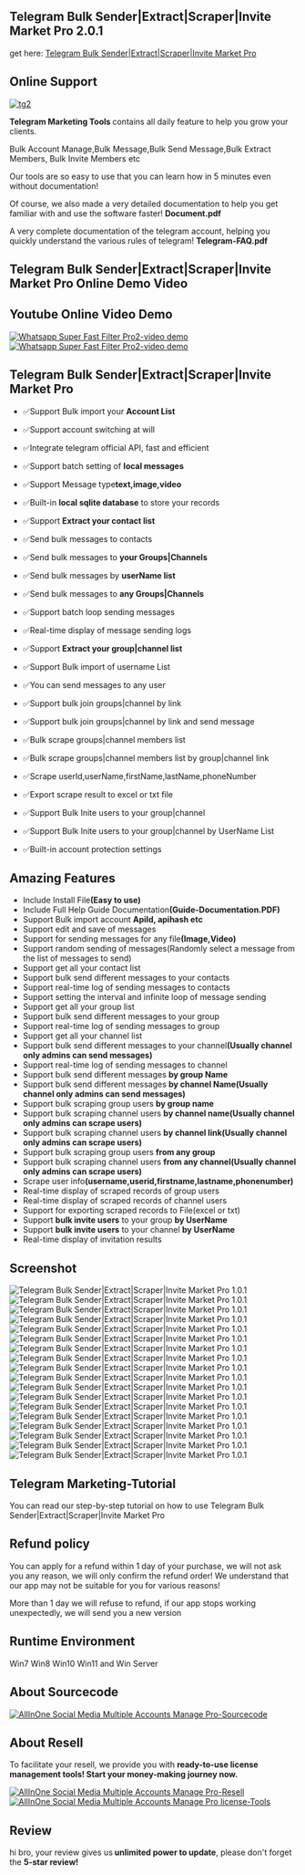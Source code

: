 
<h2><strong>Telegram Bulk Sender|Extract|Scraper|Invite Market Pro 2.0.1</strong></h2>
get here: <a href="https://codecanyon.net/item/telegram-bulk-senderextractscraperinvite-market-pro/41673729" target="_blank">Telegram Bulk Sender|Extract|Scraper|Invite Market Pro</a>

<h2><strong>Online Support</strong></h2>
  <a href="https://t.me/IonicSupport" rel="nofollow">
       <img src="https://i.ibb.co/QNgG46g/tg2.png" alt="tg2" border="0">
    </a>

<p><strong>Telegram Marketing  Tools </strong> contains all daily feature to help you grow your clients.</p> 
<p>Bulk Account Manage,Bulk Message,Bulk Send Message,Bulk Extract Members, Bulk Invite Members etc</P> 
<p>Our tools are so easy to use that you can learn how in 5 minutes even without documentation!</p> 
<p>Of course, we also made a very detailed documentation to help you get familiar with and use the software faster! <strong>Document.pdf</strong></P>
<p> A very complete documentation of the telegram account, helping you quickly understand the various rules of telegram! <strong>Telegram-FAQ.pdf</strong></p> 



<h2>Telegram Bulk Sender|Extract|Scraper|Invite Market Pro Online Demo Video</h2>

<h2><strong>Youtube Online Video Demo</strong></h2>
  <a href="https://youtu.be/fDiBB0Mh6y4">
     <img src="https://i.ibb.co/xzxBQWw/ytbdemo.png" alt="Whatsapp Super Fast Filter Pro2-video demo" />
  </a>
  <a href="https://youtu.be/fDiBB0Mh6y4">
       <img src="https://i.ibb.co/S0yZv2r/watchbtn.jpg" alt="Whatsapp Super Fast Filter Pro2-video demo" />
  </a>


<h2><strong>Telegram Bulk Sender|Extract|Scraper|Invite Market Pro</strong></h2>
<ul>
  <li><p>✅Support Bulk import your <strong>Account List</strong></p></li>
  <li><p>✅Support account switching at will</p></li>
  <li><p>✅Integrate telegram official API, fast and efficient</p></li>
  <li><p>✅Support batch setting of <strong>local messages</strong></p></li>
  <li><p>✅Support Message type<strong>text,image,video</strong></p></li>
  <li><p>✅Built-in <strong>local sqlite database</strong> to store your records</p></li>
  <li><p>✅Support <strong>Extract your contact list</strong></p></li>
  <li><p>✅Send bulk messages to contacts</p></li>
  <li><p>✅Send bulk messages to <strong>your Groups|Channels</strong></p></li>
  <li><p>✅Send bulk messages by <strong>userName list</strong></p></li>
  <li><p>✅Send bulk messages to <strong>any Groups|Channels</strong></p></li>
  <li><p>✅Support batch loop sending messages</p></li>
  <li><p>✅Real-time display of message sending logs</p></li>
  <li><p>✅Support <strong>Extract your group|channel list</strong></p></li>
  <li><p>✅Support Bulk import of username List</p></li>
  <li><p>✅You can send messages to any user</p></li>
  <li><p>✅Support bulk join groups|channel by link</p></li>
  <li><p>✅Support bulk join groups|channel by link and send message</p></li>
  <li><p>✅Bulk scrape groups|channel members list</p></li>
  <li><p>✅Bulk scrape groups|channel members list by group|channel link</p></li>
  <li><p>✅Scrape userId,userName,firstName,lastName,phoneNumber</p></li>
  <li><p>✅Export scrape result to excel or txt file</p></li>
  <li><p>✅Support Bulk Inite users to your group|channel</p></li>
  <li><p>✅Support Bulk Inite users to your group|channel by UserName List</p></li>
  <li><p>✅Built-in account protection settings</p></li>

</ul>



<h2><strong>Amazing Features</strong></h2>
<ul>
    <li>Include Install File<strong>(Easy to use)</strong></li>
	<li>Include Full Help Guide Documentation<strong>(Guide-Documentation.PDF)</strong></li>
	<li>Support Bulk import account <strong>ApiId, apihash etc</strong></li>
	<li>Support edit and save of messages</li>
	<li>Support for sending messages for any file<strong>(Image,Video)</strong></li>
	<li>Support random sending of messages(Randomly select a message from the list of messages to send)</li>
	<li>Support get all your contact list</li>
	<li>Support bulk send different messages to your contacts</li>
	<li>Support real-time log of sending messages to contacts</li>
	<li>Support setting the interval and infinite loop of message sending</li>
	<li>Support get all your group list</li>
	<li>Support bulk send different messages to your group</li>
	<li>Support real-time log of sending messages to group</li>
    <li>Support get all your channel list</li>
	<li>Support bulk send different messages to your channel<strong>(Usually channel only admins can send messages)</strong></li>
	<li>Support real-time log of sending messages to channel</li>
	<li>Support bulk send different messages <strong>by group Name</strong></li>
	<li>Support bulk send different messages <strong>by channel Name(Usually channel only admins can send messages)</strong></li>
	<li>Support bulk scraping group users <strong>by group name</strong></li>
	<li>Support bulk scraping channel users <strong>by channel name(Usually channel only admins can scrape users)</strong></li>
	<li>Support bulk scraping channel users <strong>by channel link(Usually channel only admins can scrape users)</strong></li>
	<li>Support bulk scraping group users <strong>from any group</strong></li>
	<li>Support bulk scraping channel users <strong>from any channel(Usually channel only admins can scrape users)</strong></li>
	<li>Scrape user info<strong>(username,userid,firstname,lastname,phonenumber)</strong></li>
	<li>Real-time display of scraped records of group users</li>
	<li>Real-time display of scraped records of channel users</li>
	<li>Support for exporting scraped records to File(excel or txt)</li>
	<li>Support <strong>bulk invite users</strong> to your group <strong>by UserName</strong></li>
	<li>Support <strong>bulk invite users</strong> to your channel <strong>by UserName</strong></li>
	<li>Real-time display of invitation results</strong></li>

</ul>


<h2><strong>Screenshot</strong></h2>
<img src="https://i.ibb.co/TRMjhVY/01.png" alt="Telegram Bulk Sender|Extract|Scraper|Invite Market Pro 1.0.1" border="0">
<img src="https://i.ibb.co/rZdRrfx/02.png" alt="Telegram Bulk Sender|Extract|Scraper|Invite Market Pro 1.0.1" border="0">
<img src="https://i.ibb.co/KhMst9C/03.png" alt="Telegram Bulk Sender|Extract|Scraper|Invite Market Pro 1.0.1" border="0">
<img src="https://i.ibb.co/DWn3Q5z/04.png" alt="Telegram Bulk Sender|Extract|Scraper|Invite Market Pro 1.0.1" border="0">
<img src="https://i.ibb.co/fHjLFDn/05.png" alt="Telegram Bulk Sender|Extract|Scraper|Invite Market Pro 1.0.1" border="0">
<img src="https://i.ibb.co/gRPzXym/06.png" alt="Telegram Bulk Sender|Extract|Scraper|Invite Market Pro 1.0.1" border="0">
<img src="https://i.ibb.co/m9fM1HJ/07.png" alt="Telegram Bulk Sender|Extract|Scraper|Invite Market Pro 1.0.1" border="0">
<img src="https://i.ibb.co/GQMJBKG/08.png" alt="Telegram Bulk Sender|Extract|Scraper|Invite Market Pro 1.0.1" border="0">
<img src="https://i.ibb.co/n1qsSc6/09.png" alt="Telegram Bulk Sender|Extract|Scraper|Invite Market Pro 1.0.1" border="0">
<img src="https://i.ibb.co/ckZpJtr/10.png" alt="Telegram Bulk Sender|Extract|Scraper|Invite Market Pro 1.0.1" border="0">
<img src="https://i.ibb.co/MRvMD6q/11.png" alt="Telegram Bulk Sender|Extract|Scraper|Invite Market Pro 1.0.1" border="0">
<img src="https://i.ibb.co/qFR9rsM/12.png" alt="Telegram Bulk Sender|Extract|Scraper|Invite Market Pro 1.0.1" border="0">
<img src="https://i.ibb.co/r40mYw8/13.png" alt="Telegram Bulk Sender|Extract|Scraper|Invite Market Pro 1.0.1" border="0">
<img src="https://i.ibb.co/TKMPMv9/14.png" alt="Telegram Bulk Sender|Extract|Scraper|Invite Market Pro 1.0.1" border="0">
<img src="https://i.ibb.co/Wp85r0z/15.png" alt="Telegram Bulk Sender|Extract|Scraper|Invite Market Pro 1.0.1" border="0">
<img src="https://i.ibb.co/PxzWHTm/16.png" alt="Telegram Bulk Sender|Extract|Scraper|Invite Market Pro 1.0.1" border="0">
<img src="https://i.ibb.co/HPR8HNr/17.png" alt="Telegram Bulk Sender|Extract|Scraper|Invite Market Pro 1.0.1" border="0">
<img src="https://i.ibb.co/RCXKHG8/18.png" alt="Telegram Bulk Sender|Extract|Scraper|Invite Market Pro 1.0.1" border="0">


<h2><strong>Telegram Marketing-Tutorial</strong></h2>
<p>You can read our step-by-step tutorial on how to use Telegram Bulk Sender|Extract|Scraper|Invite Market Pro<p>
 


<h2><strong>Refund policy</strong></h2>
<p>You can apply for a refund within 1 day of your purchase, we will not ask you any reason, we will only confirm the refund order! 
We understand that our app may not be suitable for you for various reasons!<p>

<p>More than 1 day we will refuse to refund, if our app stops working unexpectedly, we will send you a new version</p>
<h2><strong>Runtime Environment</strong></h2>
<p>Win7 Win8 Win10 Win11 and Win Server<p>
 
 
 <h2><strong>About Sourcecode</strong></h2>
 <a href="https://t.me/IonicSupport" rel="nofollow">
      <img src="https://i.ibb.co/G986kks/sourcecode.png" alt="AllInOne Social Media Multiple Accounts Manage Pro-Sourcecode" border="0"/>
 </a>


<h2><strong>About Resell</strong></h2>
<p>To facilitate your resell, we provide you with <strong>ready-to-use license management tools! 
 Start your money-making journey now.</strong></p>
 <a href="https://t.me/IonicSupport" rel="nofollow">
      <img src="https://i.ibb.co/0G3WGzH/resell.png" alt="AllInOne Social Media Multiple Accounts Manage Pro-Resell" border="0"/>
 </a>
  <a href="https://t.me/IonicSupport" rel="nofollow">
    <img src="https://i.ibb.co/FzhZN8L/license-Tools.png" alt="AllInOne Social Media Multiple Accounts Manage Pro license-Tools" border="0">
  </a>
 
 
<h2><strong>Review</strong></h2>
<p>hi bro, your review gives us<strong> unlimited power to update</strong>, please don't forget the <strong>5-star review!</strong></p>
  <a href="https://codecanyon.net/item/telegram-bulk-senderextractscraperinvite-market-pro/reviews/41673729" rel="nofollow">
   <img src="https://i.ibb.co/fCMcDQh/review.png" alt="" border="0"/>
  </a>


 

 
 
 

 


